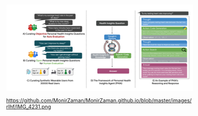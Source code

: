 ![phia](/images/rlhf/IMG_4231.png)

https://github.com/MonirZaman/MonirZaman.github.io/blob/master/images/rlhf/IMG_4231.png
